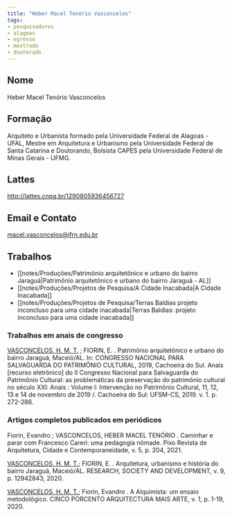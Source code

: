 ```yaml
---
title: "Heber Macel Tenório Vasconcelos"
tags: 
- pesquisadores
- alagoas
- egresso
- mestrado
- doutorado
---
```


## Nome
Heber Macel Tenório Vasconcelos

## Formação
Arquiteto e Urbanista formado pela Universidade Federal de Alagoas - UFAL, Mestre em Arquitetura e Urbanismo pela Universidade Federal de Santa Catarina e Doutorando, Bolsista CAPES pela Universidade Federal de Minas Gerais - UFMG.

## Lattes
http://lattes.cnpq.br/1290805936456727

## Email e Contato
[macel.vasconcelos@ifrn.edu.br](mailto:macel.vasconcelos@ifrn.edu.br)

## Trabalhos
- [[notes/Produções/Patrimônio arquitetônico e urbano do bairro Jaraguá|Patrimônio arquitetônico e urbano do bairro Jaraguá - AL]]
- [[notes/Produções/Projetos de Pesquisa/A Cidade Inacabada|A Cidade Inacabada]]
- [[notes/Produções/Projetos de Pesquisa/Terras Baldias projeto inconcluso para uma cidade inacabada|Terras Baldias: projeto inconcluso para uma cidade inacabada]]

### Trabalhos em anais de congresso

[VASCONCELOS, H. M. T.](http://lattes.cnpq.br/1290805936456727) ; FIORIN, E. . Patrimônio arquitetônico e urbano do bairro Jaraguá, Maceió/AL. In: CONGRESSO NACIONAL PARA SALVAGUARDA DO PATRIMÔNIO CULTURAL, 2019, Cachoeira do Sul. Anais [recurso eletrônico] do II Congresso Nacional para Salvaguarda do Patrimônio Cultural: as problemáticas da preservação do patrimônio cultural no século XXI: Anais : Volume I: Intervenção no Patrimônio Cultural, 11, 12, 13 e 14 de novembro de 2019 /. Cachoeira do Sul: UFSM-CS, 2019. v. 1. p. 272-286.
 

### Artigos completos publicados em periódicos

Fiorin, Evandro ; VASCONCELOS, HEBER MACEL TENÓRIO . Caminhar e parar com Francesco Careri: uma pedagogia nômade. Pixo Revista de Arquitetura, Cidade e Contemporaneidade, v. 5, p. 204, 2021.

[VASCONCELOS, H. M. T.](http://lattes.cnpq.br/1290805936456727); FIORIN, E. . Arquitetura, urbanismo e história do bairro Jaraguá, Maceió/AL. RESEARCH, SOCIETY AND DEVELOPMENT, v. 9, p. 12942843, 2020.

[VASCONCELOS, H. M. T.](http://lattes.cnpq.br/1290805936456727); Fiorin, Evandro . A Alquimista: um ensaio metodológico. CINCO PORCENTO ARQUITECTURA MAIS ARTE, v. 1, p. 1-19, 2020.